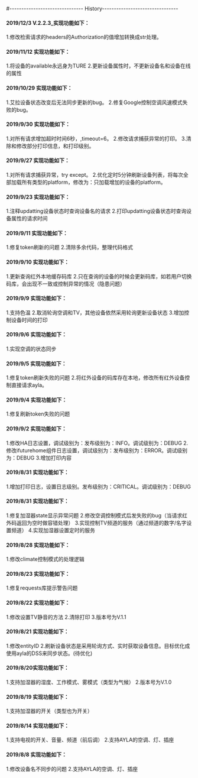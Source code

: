 #------------------------------- History--------------------------------

#### 2019/12/3 V.2.2.3_实现功能如下：
1.修改检索请求的headers的Authorization的值增加转换成str处理。


#### 2019/11/12 实现功能如下：
1.将设备的available永远身为TURE
2.更新设备属性时，不更新设备名和设备在线的属性


#### 2019/10/29 实现功能如下：
1.艾拉设备状态改变后无法同步更新的bug。
2.修复Google控制空调风速模式失败的bug。



#### 2019/9/30 实现功能如下：
1.对所有请求增加超时时间6秒，,timeout=6。
2.修改请求捕获异常的打印。
3.清除和修改部分打印信息，和打印级别。


#### 2019/9/27 实现功能如下：
1.对所有请求捕获异常，try except。
2.优化定时5分钟刷新设备列表，将每次全部加载所有类型的platform，修改为：只加载增加的设备的platform。


#### 2019/9/23 实现功能如下：
1.注释updatting设备状态时查询设备名的请求
2.打印updatting设备状态时查询设备属性的请求时间


#### 2019/9/11 实现功能如下：
1.修复token刷新的问题
2.清除多余代码，整理代码格式


#### 2019/9/10 实现功能如下：
1.更新查询红外本地缓存码库
2.只在查询的设备的时候会更新码库，如若用户切换码库，会出现不一致或控制异常的情况（隐患问题）


#### 2019/9/9 实现功能如下：
1.支持色温
2.取消轮询空调和TV，其他设备依然采用轮询更新设备状态
3.增加控制设备时间的打印


#### 2019/9/6 实现功能如下：
1.实现空调的状态同步


#### 2019/9/5 实现功能如下：
1.修复token刷新失败的问题
2.将红外设备的码库存在本地，修改所有红外设备控制直接请求ayla。


#### 2019/9/4 实现功能如下：
1.修复刷新token失败的问题


#### 2019/9/2 实现功能如下：
1.修改HA日志设置，调试级别为：发布级别为：INFO。调试级别为：DEBUG
2.修改ifuturehome组件日志设置，调试级别为：发布级别为：ERROR。调试级别为：DEBUG
3.增加打印内容


#### 2019/8/31 实现功能如下：
1.增加打印日志，设置日志级别。发布级别为：CRITICAL。调试级别为：DEBUG


#### 2019/8/31 实现功能如下：
1.修复加湿器state显示异常问题
2.修改空调控制模式后发失败的bug（当请求红外码返回为空时做容错处理）
3.实现控制TV频道的服务（通过频道的数字/名字设置频道）
4.实现加湿器设置定时的服务


#### 2019/8/28 实现功能如下：
1.修改climate控制模式的处理逻辑


#### 2019/8/23 实现功能如下：
1.修复requests库提示警告问题


#### 2019/8/22 实现功能如下：
1.修改设置TV静音的方法
2.清除打印
3.版本号为V.1.1


#### 2019/8/21 实现功能如下：
1.修改entityID
2.刷新设备状态是采用轮询方式、实时获取设备信息。目标优化成使用ayla的DSS来同步状态。(待优化)


#### 2019/8/20实现功能如下：
1.支持加湿器的湿度、工作模式、雾模式（类型为气候）
2.版本号为V.1.0


#### 2019/8/19 实现功能如下：
1.支持加湿器的开关（类型也为开关）


#### 2019/8/14 实现功能如下：
1.支持电视的开关、音量、频道（前后调）
2.支持AYLA的空调、灯、插座


#### 2019/8/8 实现功能如下：
1.修改设备名不同步的问题
2.支持AYLA的空调、灯、插座

